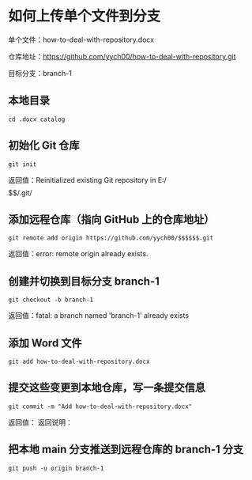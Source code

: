 # 如何上传单个文件到分支
单个文件：how-to-deal-with-repository.docx

仓库地址：https://github.com/yych00/how-to-deal-with-repository.git

目标分支：branch-1

## 本地目录
    cd .docx catalog

## 初始化 Git 仓库
    git init
返回值：Reinitialized existing Git repository in E:/$$$$$$/.git/
  
## 添加远程仓库（指向 GitHub 上的仓库地址）
    git remote add origin https://github.com/yych00/$$$$$$.git
返回值：error: remote origin already exists.

## 创建并切换到目标分支 branch-1
    git checkout -b branch-1
返回值：fatal: a branch named 'branch-1' already exists

## 添加 Word 文件
    git add how-to-deal-with-repository.docx

## 提交这些变更到本地仓库，写一条提交信息
    git commit -m "Add how-to-deal-with-repository.docx"
返回值：
返回说明：

## 把本地 main 分支推送到远程仓库的 branch-1 分支
    git push -u origin branch-1


